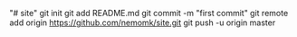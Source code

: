 "# site"  git init git add README.md git commit -m "first commit" git remote add origin https://github.com/nemomk/site.git git push -u origin master
